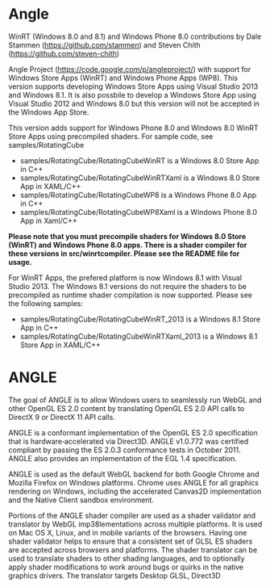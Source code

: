 Angle
=====

WinRT (Windows 8.0 and 8.1) and Windows Phone 8.0 contributions by Dale Stammen (https://github.com/stammen) and Steven Chith (https://github.com/steven-chith)

Angle Project (https://code.google.com/p/angleproject/) with support for Windows Store Apps (WinRT) and Windows Phone Apps (WP8). This version supports
developing Windows Store Apps using Visual Studio 2013 and Windows 8.1. It is also possbile to develop a Windows Store App
using Visual Studio 2012 and Windows 8.0 but this version will not be accepted in the Windows App Store.

This version adds support for Windows Phone 8.0 and Windows 8.0 WinRT Store Apps using precompiled shaders. For sample code, see samples/RotatingCube

* samples/RotatingCube/RotatingCubeWinRT is a Windows 8.0 Store App in C++
* samples/RotatingCube/RotatingCubeWinRTXaml is a Windows 8.0 Store App in XAML/C++
* samples/RotatingCube/RotatingCubeWP8 is a Windows Phone 8.0 App in C++
* samples/RotatingCube/RotatingCubeWP8Xaml is a Windows Phone 8.0 App in Xaml/C++

**Please note that you must precompile shaders for Windows 8.0 Store (WinRT) and Windows Phone 8.0 apps. There is a shader compiler for these versions in src/winrtcompiler. Please see the README file for usage.**

For WinRT Apps, the prefered platform is now Windows 8.1 with Visual Studio 2013. The Windows 8.1 versions do not require the shaders to be precompiled as runtime shader compilation is now supported. Please see the following samples:

* samples/RotatingCube/RotatingCubeWinRT_2013 is a Windows 8.1 Store App in C++
* samples/RotatingCube/RotatingCubeWinRTXaml_2013 is a Windows 8.1 Store App in XAML/C++


ANGLE
=====
The goal of ANGLE is to allow Windows users to seamlessly run WebGL and other OpenGL ES 2.0 content by translating OpenGL ES 2.0 API calls to DirectX 9 or DirectX 11 API calls.

ANGLE is a conformant implementation of the OpenGL ES 2.0 specification that is hardware‐accelerated via Direct3D. ANGLE v1.0.772 was certified compliant by passing the ES 2.0.3 conformance tests in October 2011. ANGLE also provides an implementation of the EGL 1.4 specification.

ANGLE is used as the default WebGL backend for both Google Chrome and Mozilla Firefox on Windows platforms. Chrome uses ANGLE for all graphics rendering on Windows, including the accelerated Canvas2D implementation and the Native Client sandbox environment.

Portions of the ANGLE shader compiler are used as a shader validator and translator by WebGL imp38lementations across multiple platforms. It is used on Mac OS X, Linux, and in mobile variants of the browsers. Having one shader validator helps to ensure that a consistent set of GLSL ES shaders are accepted across browsers and platforms. The shader translator can be used to translate shaders to other shading languages, and to optionally apply shader modifications to work around bugs or quirks in the native graphics drivers. The translator targets Desktop GLSL, Direct3D 
